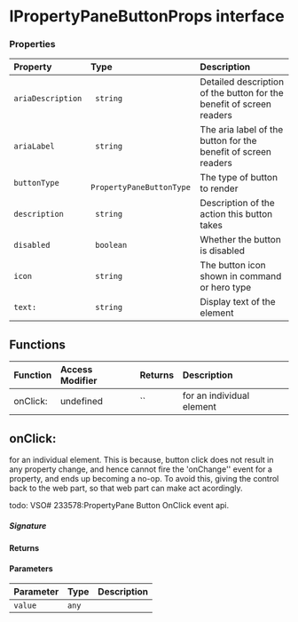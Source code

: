# IPropertyPaneButtonProps interface





### Properties

| Property	   | Type	| Description|
|:-------------|:-------|:-----------|
|`ariaDescription`      |` string` | Detailed description of the button for the benefit of screen readers |
|`ariaLabel`      |` string` | The aria label of the button for the benefit of screen readers |
|`buttonType`      |` PropertyPaneButtonType` | The type of button to render |
|`description`      |` string` | Description of the action this button takes |
|`disabled`      |` boolean` | Whether the button is disabled |
|`icon`      |` string` | The button icon shown in command or hero type |
|`text:`      |` string` | Display text of the element |





## Functions

| Function	   | Access Modifier | Returns	| Description|
|:-------------|:----|:-------|:-----------|
|onClick:      | undefined | `` | for an individual element |


## onClick:

for an individual element. This is because, button click does not result in any property change, and hence 
cannot fire the 'onChange'' event for a property, and ends up becoming a no-op. To avoid this, giving the 
control back to the web part, so that web part can make act acordingly. 
 
todo: VSO# 233578:PropertyPane Button OnClick event api.

##### Signature

#### Returns

#### Parameters


| Parameter	   | Type    | Description |
|:-------------|:---------------|:------------|
| `value`    | `any` |  |

